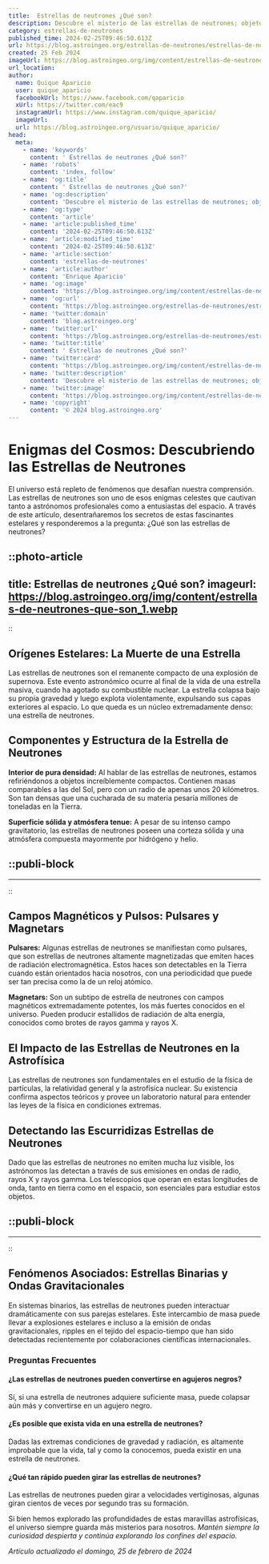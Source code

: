 ```yaml
---
title:  Estrellas de neutrones ¿Qué son?
description: Descubre el misterio de las estrellas de neutrones; objetos cósmicos fascinantes y densos que revelan secretos del universo.
category: estrellas-de-neutrones
published_time: 2024-02-25T09:46:50.613Z
url: https://blog.astroingeo.org/estrellas-de-neutrones/estrellas-de-neutrones-que-son
created: 25 Feb 2024
imageUrl: https://blog.astroingeo.org/img/content/estrellas-de-neutrones-que-son_1.webp
url_location:
author:
  name: Quique Aparicio
  user: quique_aparicio
  facebookUrl: https://www.facebook.com/qaparicio
  xUrl: https://twitter.com/eac9
  instagramUrl: https://www.instagram.com/quique_aparicio/
  imageUrl: 
  url: https://blog.astroingeo.org/usuario/quique_aparicio/
head:
  meta:
    - name: 'keywords'
      content: ' Estrellas de neutrones ¿Qué son?'
    - name: 'robots'
      content: 'index, follow'
    - name: 'og:title'
      content: ' Estrellas de neutrones ¿Qué son?'
    - name: 'og:description'
      content: 'Descubre el misterio de las estrellas de neutrones; objetos cósmicos fascinantes y densos que revelan secretos del universo.'
    - name: 'og:type'
      content: 'article'
    - name: 'article:published_time'
      content: '2024-02-25T09:46:50.613Z'
    - name: 'article:modified_time'
      content: '2024-02-25T09:46:50.613Z'
    - name: 'article:section'
      content: 'estrellas-de-neutrones'
    - name: 'article:author'
      content: 'Enrique Aparicio'
    - name: 'og:image'
      content: 'https://blog.astroingeo.org/img/content/estrellas-de-neutrones-que-son_1.webp'
    - name: 'og:url'
      content: 'https://blog.astroingeo.org/estrellas-de-neutrones/estrellas-de-neutrones-que-son'
    - name: 'twitter:domain'
      content: 'blog.astroingeo.org'
    - name: 'twitter:url'
      content: 'https://blog.astroingeo.org/estrellas-de-neutrones/estrellas-de-neutrones-que-son'
    - name: 'twitter:title'
      content: ' Estrellas de neutrones ¿Qué son?'
    - name: 'twitter:card'
      content: 'https://blog.astroingeo.org/img/content/estrellas-de-neutrones-que-son_1.webp'
    - name: 'twitter:description'
      content: 'Descubre el misterio de las estrellas de neutrones; objetos cósmicos fascinantes y densos que revelan secretos del universo.'
    - name: 'twitter:image'
      content: 'https://blog.astroingeo.org/img/content/estrellas-de-neutrones-que-son_1.webp'
    - name: 'copyright'
      content: '© 2024 blog.astroingeo.org'
---
```

# Enigmas del Cosmos: Descubriendo las Estrellas de Neutrones

El universo está repleto de fenómenos que desafían nuestra comprensión. Las estrellas de neutrones son uno de esos enigmas celestes que cautivan tanto a astrónomos profesionales como a entusiastas del espacio. A través de este artículo, desentrañaremos los secretos de estas fascinantes estelares y responderemos a la pregunta: ¿Qué son las estrellas de neutrones?


::photo-article
---
title:  Estrellas de neutrones ¿Qué son?
imageurl: https://blog.astroingeo.org/img/content/estrellas-de-neutrones-que-son_1.webp
---
::


## Orígenes Estelares: La Muerte de una Estrella
Las estrellas de neutrones son el remanente compacto de una explosión de supernova. Este evento astronómico ocurre al final de la vida de una estrella masiva, cuando ha agotado su combustible nuclear. La estrella colapsa bajo su propia gravedad y luego explota violentamente, expulsando sus capas exteriores al espacio. Lo que queda es un núcleo extremadamente denso: una estrella de neutrones.

## Componentes y Estructura de la Estrella de Neutrones
**Interior de pura densidad:** Al hablar de las estrellas de neutrones, estamos refiriéndonos a objetos increíblemente compactos. Contienen masas comparables a las del Sol, pero con un radio de apenas unos 20 kilómetros. Son tan densas que una cucharada de su materia pesaría millones de toneladas en la Tierra.

**Superficie sólida y atmósfera tenue:** A pesar de su intenso campo gravitatorio, las estrellas de neutrones poseen una corteza sólida y una atmósfera compuesta mayormente por hidrógeno y helio.


  ::publi-block
  ---
  ---
  ::
  
  
## Campos Magnéticos y Pulsos: Pulsares y Magnetars
**Pulsares:** Algunas estrellas de neutrones se manifiestan como pulsares, que son estrellas de neutrones altamente magnetizadas que emiten haces de radiación electromagnética. Estos haces son detectables en la Tierra cuando están orientados hacia nosotros, con una periodicidad que puede ser tan precisa como la de un reloj atómico.

**Magnetars:** Son un subtipo de estrella de neutrones con campos magnéticos extremadamente potentes, los más fuertes conocidos en el universo. Pueden producir estallidos de radiación de alta energía, conocidos como brotes de rayos gamma y rayos X.

## El Impacto de las Estrellas de Neutrones en la Astrofísica
Las estrellas de neutrones son fundamentales en el estudio de la física de partículas, la relatividad general y la astrofísica nuclear. Su existencia confirma aspectos teóricos y provee un laboratorio natural para entender las leyes de la física en condiciones extremas.

## Detectando las Escurridizas Estrellas de Neutrones
Dado que las estrellas de neutrones no emiten mucha luz visible, los astrónomos las detectan a través de sus emisiones en ondas de radio, rayos X y rayos gamma. Los telescopios que operan en estas longitudes de onda, tanto en tierra como en el espacio, son esenciales para estudiar estos objetos.


  ::publi-block
  ---
  ---
  ::
  
  
## Fenómenos Asociados: Estrellas Binarias y Ondas Gravitacionales
En sistemas binarios, las estrellas de neutrones pueden interactuar dramáticamente con sus parejas estelares. Este intercambio de masa puede llevar a explosiones estelares e incluso a la emisión de ondas gravitacionales, ripples en el tejido del espacio-tiempo que han sido detectadas recientemente por colaboraciones científicas internacionales.

### Preguntas Frecuentes

#### ¿Las estrellas de neutrones pueden convertirse en agujeros negros?
Sí, si una estrella de neutrones adquiere suficiente masa, puede colapsar aún más y convertirse en un agujero negro.

#### ¿Es posible que exista vida en una estrella de neutrones?
Dadas las extremas condiciones de gravedad y radiación, es altamente improbable que la vida, tal y como la conocemos, pueda existir en una estrella de neutrones.

#### ¿Qué tan rápido pueden girar las estrellas de neutrones?
Las estrellas de neutrones pueden girar a velocidades vertiginosas, algunas giran cientos de veces por segundo tras su formación.

Si bien hemos explorado las profundidades de estas maravillas astrofísicas, el universo siempre guarda más misterios para nosotros. *Mantén siempre la curiosidad despierta y continúa explorando los confines del espacio.*

_Artículo actualizado el domingo, 25 de febrero de 2024_